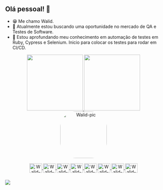 ## Olá pessoal! 👋

- 😁 Me chamo Walid.
- 🔭 Atualmente estou buscando uma oportunidade no mercado de QA e Testes de Software.
- 🌱 Estou aprofundando meu conhecimento em automação de testes em Ruby, Cypress e Selenium. Inicio para colocar os testes para rodar em CI/CD.

<div align="center">
  <a href="https://github.com/walidalves">
  <img height="180em" src="https://github-readme-stats.vercel.app/api?username=walidalves&count_private=trues&show_icons=true&theme=vision-friendly-dark"/>
  <img height="180em" src="https://github-readme-stats.vercel.app/api/top-langs/?username=walidalves&layout=compact&langs_count=6&include_all_commits=true&theme=vision-friendly-dark"/>
</div>
  
<div align="center">
    <img align="center" alt="Walid-pic" height="150" style="border-radius:50px;" src="https://cdn.discordapp.com/attachments/1088876234068459700/1088881234878402651/mary-one-piece.gif">
</div>

<div style="display: inline_block" align="center"><br>
  <img align="center" alt="Walid-Ruby" height="30" width="40" src="https://cdn.jsdelivr.net/gh/devicons/devicon/icons/ruby/ruby-plain.svg" />
  <img align="center" alt="Walid-Java" height="30" width="40" src="https://cdn.jsdelivr.net/gh/devicons/devicon/icons/java/java-original.svg">
  <img align="center" alt="Walid-Git" height="30" width="40" src="https://cdn.jsdelivr.net/gh/devicons/devicon/icons/git/git-original.svg" />
  <img align="center" alt="Walid-Vsc" height="30" width="40" src="https://cdn.jsdelivr.net/gh/devicons/devicon/icons/vscode/vscode-original.svg" />  
  <img align="center" alt="Walid-Jenkins" height="30" width="40" src="https://cdn.jsdelivr.net/gh/devicons/devicon/icons/jenkins/jenkins-original.svg" />
  <img align="center" alt="Walid-Selenium" height="30" width="40" src="https://cdn.jsdelivr.net/gh/devicons/devicon/icons/selenium/selenium-original.svg" />  
  <img align="center" alt="Walid-Cucumber" height="30" width="40" src="https://cdn.jsdelivr.net/gh/devicons/devicon/icons/cucumber/cucumber-plain.svg" />
  <img align="center" alt="Walid-Cucumber" height="30" width="40" src="https://cdn.jsdelivr.net/gh/devicons/devicon/icons/docker/docker-plain.svg" />
</div> 
  

###

<div> 
  <a href="https://www.linkedin.com/in/walid-arnous-alves-b5128927" target="_blank"><img src="https://img.shields.io/badge/-LinkedIn-%230077B5?style=for-the-badge&logo=linkedin&logoColor=white" target="_blank"></a>
</div> 
